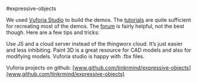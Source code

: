 #expressive-objects

We used [Vuforia Studio](https://www.ptc.com/en/products/augmented-reality/vuforia-studio) to build the demos. The [tutorials](https://www.ptcu.com/enrollment/student/fundamentals-of-ar-development-with-vuforia-studio?utm_source=NewTrial-VFStudio&utm_medium=referral&utm_campaign=NewTrial-VFStudio-PortalPage-7-2018&utm_content=banner) are quite sufficient for recreating most of the demos. The [forum](http://bit.ly/2MLmLZ6) is fairly helpful, not the best though. Here are a few tips and tricks:

Use JS and a cloud server instead of the thingworx cloud. It’s just easier and less inhibiting.
Paint 3D is a great resource for CAD models and also for modifying models.
Vuforia studio is happy with .fbx files.

Vuforia projects on github: [www.github.com/tinkrmind/expressive-objects](www.github.com/tinkrmind/expressive-objects)
